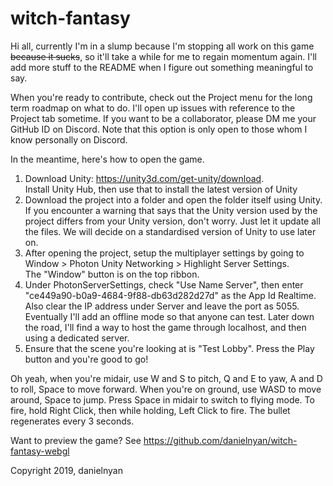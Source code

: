 # witch-fantasy
Hi all, currently I'm in a slump because I'm stopping all work on this game <s>because it sucks</s>, so it'll take a while for me to regain
momentum again. I'll add more stuff to the README when I figure out something meaningful to say. 

When you're ready to contribute, check out the Project menu for the long term roadmap on what to do. I'll open up issues with reference 
to the Project tab sometime. If you want to be a collaborator, please DM me your GitHub ID on Discord. Note that this option is only open to those whom I know personally on Discord.

In the meantime, here's how to open the game. 
1. Download Unity: https://unity3d.com/get-unity/download.  
   Install Unity Hub, then use that to install the latest version of Unity
2. Download the project into a folder and open the folder itself using Unity.  
   If you encounter a warning that says that the Unity version used by the project differs from your Unity version, don't worry. Just 
   let it update all the files. We will decide on a standardised version of Unity to use later on.
3. After opening the project, setup the multiplayer settings by going to Window > Photon Unity Networking > Highlight Server Settings.  
   The "Window" button is on the top ribbon.
4. Under PhotonServerSettings, check "Use Name Server", then enter "ce449a90-b0a9-4684-9f88-db63d282d27d" as the App Id Realtime. Also 
   clear the IP address under Server and leave the port as 5055.  
   Eventually I'll add an offline mode so that anyone can test. Later down the road, I'll find a way to host the game through localhost, 
   and then using a dedicated server. 
5. Ensure that the scene you're looking at is "Test Lobby". Press the Play button and you're good to go!  

Oh yeah, when you're midair, use W and S to pitch, Q and E to yaw, A and D to roll, Space to move forward. 
When you're on ground, use WASD to move around, Space to jump. Press Space in midair to switch to flying mode. 
To fire, hold Right Click, then while holding, Left Click to fire. The bullet regenerates every 3 seconds. 

Want to preview the game? See https://github.com/danielnyan/witch-fantasy-webgl

Copyright 2019, danielnyan
